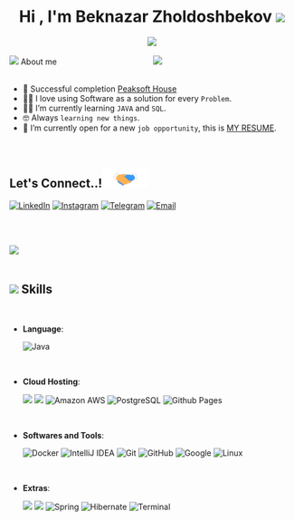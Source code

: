 <h1 align="center">Hi , I'm Beknazar Zholdoshbekov <img src="https://media.giphy.com/media/hvRJCLFzcasrR4ia7z/giphy.gif" width="35"></h1>

<p align="center">
  <a href="https://github.com/DenverCoder1/readme-typing-svg"><img src="https://readme-typing-svg.herokuapp.com?font=Time+New+Roman&color=%23C8BE25&size=25&center=true&vCenter=true&width=600&height=100&lines=Java+Developer;Backend+Developer;Always+learning+new+things"></a>
</p>
 <picture><img src = "https://github.com/7oSkaaa/7oSkaaa/blob/main/Images/about_me.gif?raw=true" width = 50px></picture> About me
<picture> <img align="right" src="https://github.com/7oSkaaa/7oSkaaa/blob/main/Images/Right_Side.gif?raw=true" width = 250px></picture>
<br><br>

- :bookmark_tabs: Successful completion [Peaksoft House](https://www.google.com/search?q=peaksoft+house+%D0%B1%D0%B8%D1%88%D0%BA%D0%B5%D0%BA&sca_esv=ac096cdb2ad9c657&sxsrf=ADLYWIJVHSuJ_9lmnnExCfqri6DO11aUIQ%3A1715590497517&ei=YdVBZpaEH4Xg7_UP8ZqniA0&oq=Peaksoft+hou&gs_lp=Egxnd3Mtd2l6LXNlcnAiDFBlYWtzb2Z0IGhvdSoCCARIAFAAWABwAHgAkAEAmAEAoAEAqgEAuAEDyAEAmAIAoAIAmAMAkgcAoAcA&sclient=gws-wiz-serp)
- :technologist: I love using Software as a solution for every `Problem`.
- :student: I’m currently learning `JAVA` and `SQL`.
- :nerd_face: Always `learning new things`.
- :thinking: I’m currently open for a new `job opportunity`, this is [MY RESUME](https://drive.google.com/file/d/1S8E6Yrw5hGsXXedtYnk4eoFkl5cGRWit/view?usp=sharing).
<br>

## <b> Let's Connect..!</b><img src="https://github.com/0xAbdulKhalid/0xAbdulKhalid/raw/main/assets/mdImages/handshake.gif" width ="80">

[![LinkedIn](https://camo.githubusercontent.com/9b790b877aa42fd18f7761f4dab9ece1d3a333edd417d2c5a8665dad25775d0b/68747470733a2f2f696d672e736869656c64732e696f2f62616467652f4c696e6b6564496e2d3734363942363f7374796c653d666f722d7468652d6261646765266c6f676f3d6c696e6b6564696e266c6f676f436f6c6f723d7768697465)](https://www.linkedin.com/in/b-zholdoshbekov/)
[![Instagram](https://camo.githubusercontent.com/bd9f7dca0761a6d047e0177ffcf86575906d3b867d739bc6024a2290c22659d9/68747470733a2f2f696d672e736869656c64732e696f2f62616467652f496e7374616772616d2d4144383843363f7374796c653d666f722d7468652d6261646765266c6f676f3d496e7374616772616d266c6f676f436f6c6f723d7768697465)](http://www.instagram.com/beqishh)
[![Telegram](https://camo.githubusercontent.com/1523e23c303d1061a3f3713cae5f130ba2ac8f0d02ed2149413d7a25d8ef5fc5/68747470733a2f2f696d672e736869656c64732e696f2f62616467652f54656c656772616d2d4531414644313f7374796c653d666f722d7468652d6261646765266c6f676f3d54656c656772616d266c6f676f436f6c6f723d7768697465)](https://t.me/beqishh)
[![Email](https://camo.githubusercontent.com/bd1561f485db3d1a2f6cc7812e913acc609067a57b4bcbf1581871ccf770447b/68747470733a2f2f696d672e736869656c64732e696f2f62616467652f456d61696c2d4646443045433f7374796c653d666f722d7468652d6261646765266c6f676f3d476d61696c266c6f676f436f6c6f723d666666)](mailto:beknazarzholdoshbekov1@gmail.com)

<p align="center">
  
<br><br>

<img src="https://user-images.githubusercontent.com/73097560/115834477-dbab4500-a447-11eb-908a-139a6edaec5c.gif"><br><br>

## <img src="https://media2.giphy.com/media/QssGEmpkyEOhBCb7e1/giphy.gif?cid=ecf05e47a0n3gi1bfqntqmob8g9aid1oyj2wr3ds3mg700bl&rid=giphy.gif" width ="25"><b> Skills</b>
<br>


- **Language**:

   ![Java](https://camo.githubusercontent.com/26e74d6ef4bb4726fc8f8a6b3d4136376d691ecf85c8d3b464bfbf4259e5698d/68747470733a2f2f696d672e736869656c64732e696f2f62616467652f6a6176612d2532334544384230302e7376673f7374796c653d666f722d7468652d6261646765266c6f676f3d6a617661266c6f676f436f6c6f723d7768697465)

<br>

- **Cloud Hosting**:
  
    ![](https://img.shields.io/badge/Postman-FF6C37?style=for-the-badge&logo=Postman&logoColor=white)
    ![](https://img.shields.io/badge/Swagger-85EA2D?style=for-the-badge&logo=Swagger&logoColor=white)
    ![Amazon AWS](https://img.shields.io/badge/Amazon_AWS-FF9900?style=for-the-badge&logo=amazonaws&logoColor=white)
    ![PostgreSQL](https://img.shields.io/badge/PostgreSQL-316192?style=for-the-badge&logo=postgresql&logoColor=white)
    ![Github Pages](https://img.shields.io/badge/GitHub%20Pages-%23327FC7.svg?style=for-the-badge&logo=github&logoColor=white)
    
<br>

- **Softwares and Tools**:
  
    ![Docker](https://img.shields.io/badge/Docker-2CA5E0?style=for-the-badge&logo=docker&logoColor=white)
    ![IntelliJ IDEA](https://img.shields.io/badge/IntelliJ_IDEA-000000.svg?style=for-the-badge&logo=intellij-idea&logoColor=white)
    ![Git](https://img.shields.io/badge/git-%23F05033.svg?style=for-the-badge&logo=git&logoColor=white)
    ![GitHub](https://img.shields.io/badge/github-%23121011.svg?style=for-the-badge&logo=github&logoColor=white)
    ![Google](https://img.shields.io/badge/google-%234285F4.svg?style=for-the-badge&logo=google&logoColor=white)
    ![Linux](https://img.shields.io/badge/Linux-FCC624?style=for-the-badge&logo=linux&logoColor=black) 

<br>

- **Extras**:
  
    ![](https://img.shields.io/badge/JWT-black?style=for-the-badge&logo=JSON%20web%20tokens)
    ![](https://img.shields.io/badge/gradle-02303A?style=for-the-badge&logo=gradle&logoColor=white)
    ![Spring](https://img.shields.io/badge/Spring-6DB33F?style=for-the-badge&logo=spring&logoColor=white)
    ![Hibernate](https://img.shields.io/badge/Hibernate-59666C?style=for-the-badge&logo=Hibernate&logoColor=white)
    ![Terminal](https://img.shields.io/badge/Terminal-%23054020?style=for-the-badge&logo=gnu-bash&logoColor=white)
